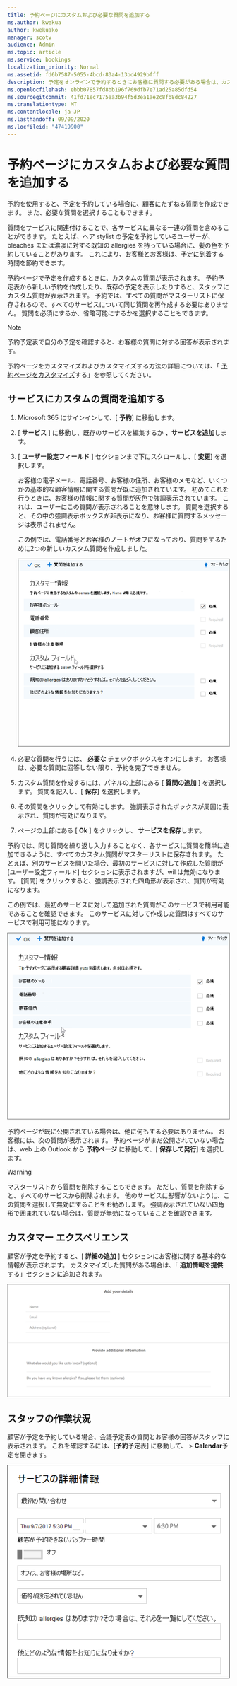 ```yaml
---
title: 予約ページにカスタムおよび必要な質問を追加する
ms.author: kwekua
author: kwekuako
manager: scotv
audience: Admin
ms.topic: article
ms.service: bookings
localization_priority: Normal
ms.assetid: fd6b7587-5055-4bcd-83a4-13bd4929bfff
description: 予定をオンラインで予約するときにお客様に質問する必要がある場合は、カスタムの質問と必要な質問を予約ページに追加することができます。
ms.openlocfilehash: ebbb07857fd8bb196f769dfb7e71ad25a85dfd54
ms.sourcegitcommit: 41fd71ec7175ea3b94f5d3ea1ae2c8fb8dc84227
ms.translationtype: MT
ms.contentlocale: ja-JP
ms.lasthandoff: 09/09/2020
ms.locfileid: "47419900"
---
```

# <a name="add-custom-and-required-questions-to-the-booking-page"></a>予約ページにカスタムおよび必要な質問を追加する

予約を使用すると、予定を予約している場合に、顧客にたずねる質問を作成できます。 また、必要な質問を選択することもできます。

質問をサービスに関連付けることで、各サービスに異なる一連の質問を含めることができます。 たとえば、ヘア stylist の予定を予約しているユーザーが、bleaches または濃淡に対する既知の allergies を持っている場合に、髪の色を予約していることがあります。 これにより、お客様とお客様は、予定に到着する時間を節約できます。

予約ページで予定を作成するときに、カスタムの質問が表示されます。 予約予定表から新しい予約を作成したり、既存の予定を表示したりすると、スタッフにカスタム質問が表示されます。 予約では、すべての質問がマスターリストに保存されるので、すべてのサービスについて同じ質問を再作成する必要はありません。 質問を必須にするか、省略可能にするかを選択することもできます。

> [!NOTE]
> 予約予定表で自分の予定を確認すると、お客様の質問に対する回答が表示されます。

予約ページをカスタマイズおよびカスタマイズする方法の詳細については、「 [予約ページをカスタマイズ](customize-booking-page.md)する」を参照してください。

## <a name="add-custom-questions-to-your-services"></a>サービスにカスタムの質問を追加する

1. Microsoft 365 にサインインして、[ **予約**] に移動します。

1. [ **サービス** ] に移動し、既存のサービスを編集するか **、サービスを追加**します。

1. [ **ユーザー設定フィールド** ] セクションまで下にスクロールし、[ **変更**] を選択します。

   お客様の電子メール、電話番号、お客様の住所、お客様のメモなど、いくつかの基本的な顧客情報に関する質問が既に追加されています。 初めてこれを行うときは、お客様の情報に関する質問が灰色で強調表示されています。 これは、ユーザーにこの質問が表示されることを意味します。 質問を選択すると、その中の強調表示ボックスが非表示になり、お客様に質問するメッセージは表示されません。

   この例では、電話番号とお客様のノートがオフになっており、質問をするために2つの新しいカスタム質問を作成しました。

   ![カスタム質問画面の画像](../media/bookings-questions-custom-fields.png)

1. 必要な質問を行うには、 **必要な** チェックボックスをオンにします。 お客様は、必要な質問に回答しない限り、予約を完了できません。

1. カスタム質問を作成するには、パネルの上部にある [ **質問の追加** ] を選択します。 質問を記入し、[ **保存**] を選択します。

1. その質問をクリックして有効にします。 強調表示されたボックスが周囲に表示され、質問が有効になります。

1. ページの上部にある [ **Ok** ] をクリックし、 **サービスを保存**します。

予約では、同じ質問を繰り返し入力することなく、各サービスに質問を簡単に追加できるように、すべてのカスタム質問がマスターリストに保存されます。 たとえば、別のサービスを開いた場合、最初のサービスに対して作成した質問が [ユーザー設定フィールド] セクションに表示されますが、wil は無効になります。 [質問] をクリックすると、強調表示された四角形が表示され、質問が有効になります。

この例では、最初のサービスに対して追加された質問がこのサービスで利用可能であることを確認できます。 このサービスに対して作成した質問はすべてのサービスで利用可能になります。

   ![複数のサービスについて表示される質問の画像](../media/bookings-questions-services.png)

予約ページが既に公開されている場合は、他に何もする必要はありません。 お客様には、次の質問が表示されます。 予約ページがまだ公開されていない場合は、web 上の Outlook から **予約ページ** に移動して、[ **保存して発行**] を選択します。

> [!WARNING]
> マスターリストから質問を削除することもできます。 ただし、質問を削除すると、すべてのサービスから削除されます。 他のサービスに影響がないように、この質問を選択して無効にすることをお勧めします。 強調表示されていない四角形で囲まれていない場合は、質問が無効になっていることを確認できます。

## <a name="customer-experience"></a>カスタマー エクスペリエンス

顧客が予定を予約すると、[ **詳細の追加** ] セクションにお客様に関する基本的な情報が表示されます。 カスタマイズした質問がある場合は、「 **追加情報を提供** する」セクションに追加されます。

![質問が有効になった場合にお客様に表示される画像](../media/bookings-questions-customer.png)

## <a name="staff-experience"></a>スタッフの作業状況

顧客が予定を予約している場合、会議予定表の質問とお客様の回答がスタッフに表示されます。 これを確認するには、[**予約**予定表] に移動して、 \> **Calendar**予定を開きます。

![質問が有効になったときのスタッフの表示イメージ](../media/bookings-questions-staff.png)
